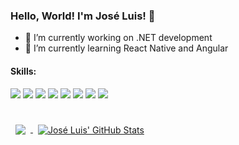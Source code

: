 ### Hello, World! I'm José Luis! 👋

- 🚀 I’m currently working on .NET development
- 🌱 I’m currently learning React Native and Angular

#### Skills:

![](https://img.shields.io/badge/Code-CSharp-informational?style=flat&logo=c-sharp&logoColor=white&color=blue)
![](https://img.shields.io/badge/Code-Java-informational?style=flat&logo=java&logoColor=white&color=blue)
![](https://img.shields.io/badge/Code-Kotlin-informational?style=flat&logo=kotlin&logoColor=white&color=blue)
![](https://img.shields.io/badge/Code-Android-informational?style=flat&logo=android&logoColor=white&color=blue)
![](https://img.shields.io/badge/Code-MySQL-informational?style=flat&logo=MySQL&logoColor=white&color=blue)
![](https://img.shields.io/badge/Code-Git-informational?style=flat&logo=git&logoColor=white&color=blue)
![](https://img.shields.io/badge/Code-SAP-informational?style=flat&logo=SAP&logoColor=white&color=blue)
![](https://img.shields.io/badge/Code-HTML5-informational?style=flat&logo=HTML5&logoColor=white&color=blue)

<br>
<a href="https://github.com/joseluisbn">
  <img align="center" style="margin:0.5rem" src="https://github-readme-stats.vercel.app/api/top-langs/?username=joseluisbn&hide=html,css&title_color=ffffff&text_color=c9cacc&icon_color=4AB197&bg_color=1A2B34" />
</a>

<a href="https://github.com/joseluisbn">
  <img align="center" style="margin:0.5rem" src="https://github-readme-stats.vercel.app/api?username=joseluisbn&show_icons=true&line_height=27&count_private=true&title_color=ffffff&text_color=c9cacc&icon_color=4AB097&bg_color=1A2B34" alt="José Luis' GitHub Stats" />
</a>

<!--
**joseluisbn/joseluisbn** is a ✨ _special_ ✨ repository because its `README.md` (this file) appears on your GitHub profile.

Here are some ideas to get you started:

- 👯 I’m looking to collaborate on ...
- 🤔 I’m looking for help with ...
- 💬 Ask me about ...
- 📫 How to reach me: ...
- 😄 Pronouns: ...
- ⚡ Fun fact: ...
-->
